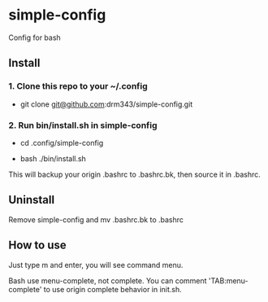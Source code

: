 # simple-config
Config for bash

## Install

### 1. Clone this repo to your ~/.config

* git clone git@github.com:drm343/simple-config.git

### 2. Run bin/install.sh in simple-config

* cd .config/simple-config

* bash ./bin/install.sh

This will backup your origin .bashrc to .bashrc.bk, then source it in .bashrc.

## Uninstall

Remove simple-config and mv .bashrc.bk to .bashrc

## How to use

Just type m and enter, you will see command menu.

Bash use menu-complete, not complete. You can comment 'TAB:menu-complete' to use origin complete behavior in init.sh.
